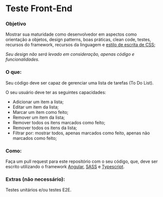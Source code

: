 # Teste Front-End

### Objetivo
Mostrar sua maturidade como desenvolvedor em aspectos como orientação a objetos, design patterns, boas práticas, clean code, testes, recursos do framework, recursos da linguagem e [estilo de escrita de CSS](https://tableless.com.br/oocss-smacss-bem-dry-css-afinal-como-escrever-css/);

_Seu design não será levado em consideração, apenas código e funcionalidades._

### O que:
Seu código deve ser capaz de gerenciar uma lista de tarefas (To Do List).

O seu usuário deve ter as seguintes capacidades:
- Adicionar um item a lista;
- Editar um item da lista;
- Marcar um item como feito;
- Remover um item da lista;
- Remover todos os itens marcados como feito;
- Remover todos os itens da lista;
- Filtrar por: mostrar todos, apenas marcados como feito, apenas não marcados como feito;

### Como:
Faça um pull request para este repositório com o seu código, que, deve ser escrito utilizando o framework [Angular](https://angular.io/), [SASS](https://sass-lang.com/) e [Typescript](https://www.typescriptlang.org/).

### Extras (não necessário):
Testes unitários e/ou testes E2E.
